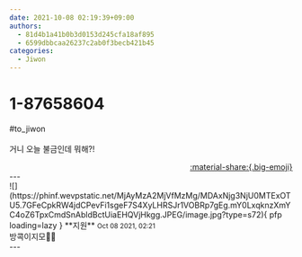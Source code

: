 ```yaml
---
date: 2021-10-08 02:19:39+09:00
authors:
  - 81d4b1a41b0b3d0153d245cfa18af895
  - 6599dbbcaa26237c2ab0f3becb421b45
categories:
  - Jiwon
---
```


# 1-87658604

<div class="post-container" markdown="1">
<div class="content-container md-sidebar__scrollwrap" markdown="1">

\#to_jiwon<br><br>거니 오늘 불금인데 뭐해?!

</div>
</div>

<div style="text-align: right;" markdown="1">
<a href="https://weverse.io/fromis9/fanpost/1-87658604" style="text-align: right;">:material-share:{.big-emoji}</a>
</div>
---

<div class="comments-container md-sidebar__scrollwrap" markdown="1">
<div class="comment" markdown="1">
<div class='id-container' markdown="1">
![](https://phinf.wevpstatic.net/MjAyMzA2MjVfMzMg/MDAxNjg3NjU0MTExOTU5.7GFeCpkRW4jdCPevFi1sgeF7S4XyLHRSJr1VOBRp7gEg.mY0LxqknzXmYC4oZ6TpxCmdSnAbldBctUiaEHQVjHkgg.JPEG/image.jpg?type=s72){ pfp loading=lazy }
**<span class="artist">지원</span>** <small>Oct 08 2021, 02:21</small><br>
</div>
<div class='comment-body' markdown="1">
방콕이지모👻👻
</div>
</div>
</div>
---
